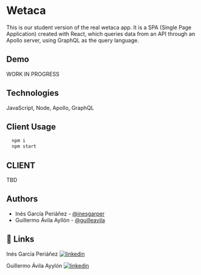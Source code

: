 
# Wetaca

This is our student version of the real wetaca app. It is a SPA (Single Page Application) created with React,
which queries data from an API through an Apollo server, using GraphQL as the query language.




## Demo

WORK IN PROGRESS

## Technologies
JavaScript, Node, Apollo, GraphQL
## Client Usage

```bash
  npm i
  npm start
```


## CLIENT

TBD

## Authors

- Inés García Periáñez - [@inesgarper](https://www.github.com/octokatherine)
- Guillermo Ávila Ayllón - [@guilleavila](https://www.github.com/octokatherine)


## 🔗 Links
Inés García Periáñez
[![linkedin](https://img.shields.io/badge/linkedin-0A66C2?style=for-the-badge&logo=linkedin&logoColor=white)](https://www.linkedin.com/in/guillermo-%C3%A1vila/)

Guillermo Ávila Ayylón 
[![linkedin](https://img.shields.io/badge/linkedin-0A66C2?style=for-the-badge&logo=linkedin&logoColor=white)](https://www.linkedin.com/in/inesgarper/)

